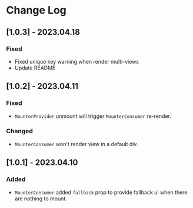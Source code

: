 # Change Log

## [1.0.3] - 2023.04.18
### Fixed
- Fixed unique key warning when render multi-views
- Update README

## [1.0.2] - 2023.04.11
### Fixed
- `MounterProvider` unmount will trigger `MounterConsumer` re-render.
### Changed
- `MounterConsumer` won't render view in a default div.

## [1.0.1] - 2023.04.10
### Added
- `MounterConsumer` added `fallback` prop to provide fallback ui when there are nothing to mount.